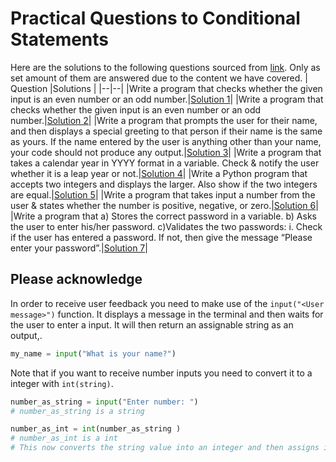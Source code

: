
# Practical Questions to Conditional Statements
Here are the solutions to the following questions sourced from [link](https://github.com/aisha-batool/Python-Practice-Exercises/blob/master/5-%20IF,%20ELSE%20AND%20ELSE%20IF%20STATEMENTS,%20TESTING%20SET%20OF%20CONDITIONS.pdf). Only as set amount of them are answered due to the content we have covered.
| Question |Solutions  |
|--|--|
|Write a program that checks whether the given input is an even number or an odd number.|[Solution 1](https://github.com/PCB-IT/Python-Tutorial/blob/main/practical_questions/if_else_elif_questions/question_1.py)|
|Write a program that checks whether the given input is an even number or an odd number.|[Solution 2](https://github.com/PCB-IT/Python-Tutorial/blob/main/practical_questions/if_else_elif_questions/question_2.py)|
|Write a program that prompts the user for their name, and then displays a special greeting to that person if their name is the same as yours. If the name entered by the user is anything other than your name, your code should not produce any output.|[Solution 3](https://github.com/PCB-IT/Python-Tutorial/blob/main/practical_questions/if_else_elif_questions/question_3.py)|
|Write a program that takes a calendar year in YYYY format in a variable. Check & notify the user whether it is a leap year or not.|[Solution 4](https://github.com/PCB-IT/Python-Tutorial/blob/main/practical_questions/if_else_elif_questions/question_4.py)|
|Write a Python program that accepts two integers and displays the larger. Also show if the two integers are equal.|[Solution 5](https://github.com/PCB-IT/Python-Tutorial/blob/main/practical_questions/if_else_elif_questions/question_5.py)|
|Write a program that takes input a number from the user & states whether the number is positive, negative, or zero.|[Solution 6](https://github.com/PCB-IT/Python-Tutorial/blob/main/practical_questions/if_else_elif_questions/question_6.py)|
|Write a program that  a) Stores the correct password in a variable.  b) Asks the user to enter his/her password.  c)Validates the two passwords:  i. Check if the user has entered a password. If not, then give the message “Please enter your password”.|[Solution 7](https://github.com/PCB-IT/Python-Tutorial/blob/main/practical_questions/if_else_elif_questions/question_7.py)|

## Please acknowledge
In order to receive user feedback you need to make use of the ```input("<User message>")``` function. It displays a message in the terminal and then waits for the user to enter a input. It will then return an assignable string as an output,.

```python
my_name = input("What is your name?")
```

Note that if you want to receive number inputs you need to convert it to a integer with ```int(string)```.

```python
number_as_string = input("Enter number: ")
# number_as_string is a string

number_as_int = int(number_as_string )
# number_as_int is a int
# This now converts the string value into an integer and then assigns it to a variable called number_as_int 
```
